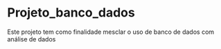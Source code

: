 # Projeto_banco_dados
Este projeto tem como finalidade mesclar o uso de banco de dados com análise de dados
